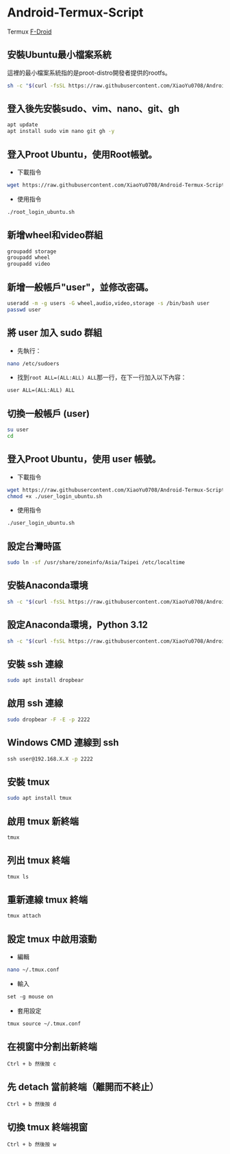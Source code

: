 # Android-Termux-Script

Termux [F-Droid](https://f-droid.org/packages/com.termux/)

## 安裝Ubuntu最小檔案系統
這裡的最小檔案系統指的是proot-distro開發者提供的rootfs。
```sh
sh -c "$(curl -fsSL https://raw.githubusercontent.com/XiaoYu0708/Android-Termux-Script/refs/heads/main/install_ubuntu.sh)"
```

## 登入後先安裝sudo、vim、nano、git、gh
```sh
apt update
apt install sudo vim nano git gh -y
```

## 登入Proot Ubuntu，使用Root帳號。
- 下載指令
```sh
wget https://raw.githubusercontent.com/XiaoYu0708/Android-Termux-Script/refs/heads/main/root_login_ubuntu.sh
```
- 使用指令
```sh
./root_login_ubuntu.sh
```

## 新增wheel和video群組
```sh
groupadd storage
groupadd wheel
groupadd video
```
## 新增一般帳戶"user"，並修改密碼。
```sh
useradd -m -g users -G wheel,audio,video,storage -s /bin/bash user
passwd user
```
## 將 user 加入 sudo 群組
- 先執行：
```sh
nano /etc/sudoers
```
- 找到`root ALL=(ALL:ALL) ALL`那一行，在下一行加入以下內容：
```txt
user ALL=(ALL:ALL) ALL
```
## 切換一般帳戶 (user)
```sh
su user
cd
```
## 登入Proot Ubuntu，使用 user 帳號。
- 下載指令
```sh
wget https://raw.githubusercontent.com/XiaoYu0708/Android-Termux-Script/refs/heads/main/user_login_ubuntu.sh
chmod +x ./user_login_ubuntu.sh
```
- 使用指令
```sh
./user_login_ubuntu.sh
```

## 設定台灣時區
```sh
sudo ln -sf /usr/share/zoneinfo/Asia/Taipei /etc/localtime
```

## 安裝Anaconda環境
```sh
sh -c "$(curl -fsSL https://raw.githubusercontent.com/XiaoYu0708/Android-Termux-Script/refs/heads/main/install_conda.sh)"
```

## 設定Anaconda環境，Python 3.12
```sh
sh -c "$(curl -fsSL https://raw.githubusercontent.com/XiaoYu0708/Android-Termux-Script/refs/heads/main/setup_conda_python_3.12.sh)"
```

## 安裝 ssh 連線
```sh
sudo apt install dropbear
```

## 啟用 ssh 連線
```sh
sudo dropbear -F -E -p 2222
```

## Windows CMD 連線到 ssh
```cmd
ssh user@192.168.X.X -p 2222
```

## 安裝 tmux
```sh
sudo apt install tmux
```

## 啟用 tmux 新終端
```sh
tmux 
```

## 列出 tmux 終端
```sh
tmux ls
```

## 重新連線 tmux 終端
```sh
tmux attach
```

## 設定 tmux 中啟用滾動
- 編輯
```sh
nano ~/.tmux.conf
```
- 輸入
```txt
set -g mouse on
```
- 套用設定
```sh
tmux source ~/.tmux.conf
```

## 在視窗中分割出新終端
`
Ctrl + b 然後按 c
`

## 先 detach 當前終端（離開而不終止）
`
Ctrl + b 然後按 d
`

## 切換 tmux 終端視窗
`
Ctrl + b 然後按 w
`

